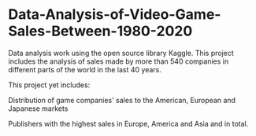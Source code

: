 # Data-Analysis-of-Video-Game-Sales-Between-1980-2020
Data analysis work using the open source library Kaggle. This project includes the analysis of sales made by more than 540 companies in different parts of the world in the last 40 years.

This project yet includes: 

Distribution of game companies' sales to the American, European and Japanese markets

Publishers with the highest sales in Europe, America and Asia and in total.


